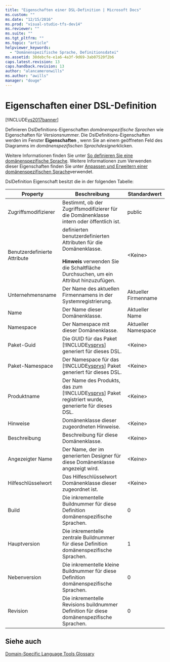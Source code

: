 ```yaml
---
title: "Eigenschaften einer DSL-Definition | Microsoft Docs"
ms.custom: ""
ms.date: "12/15/2016"
ms.prod: "visual-studio-tfs-dev14"
ms.reviewer: ""
ms.suite: ""
ms.tgt_pltfrm: ""
ms.topic: "article"
helpviewer_keywords: 
  - "Domänenspezifische Sprache, Definitionsdatei"
ms.assetid: 38debcfe-e1a6-4a3f-9d69-3ab07520f2b6
caps.latest.revision: 13
caps.handback.revision: 13
author: "alancameronwills"
ms.author: "awills"
manager: "douge"
---
```

# Eigenschaften einer DSL-Definition
[!INCLUDE[vs2017banner](../code-quality/includes/vs2017banner.md)]

Definieren DslDefinitions\-Eigenschaften *domänenspezifische Sprachen* wie Eigenschaften für Versionsnummer.  Die DslDefinitions\-Eigenschaften werden im Fenster **Eigenschaften** , wenn Sie an einem geöffneten Feld des Diagramms im *domänenspezifischen Sprachdesigner*klicken.  
  
 Weitere Informationen finden Sie unter [So definieren Sie eine domänenspezifische Sprache](../modeling/how-to-define-a-domain-specific-language.md).  Weitere Informationen zum Verwenden dieser Eigenschaften finden Sie unter [Anpassen und Erweitern einer domänenspezifischen Sprache](../modeling/customizing-and-extending-a-domain-specific-language.md)verwendet.  
  
 DslDefinition Eigenschaft besitzt die in der folgenden Tabelle:  
  
|Property|Beschreibung|Standardwert|  
|--------------|------------------|------------------|  
|Zugriffsmodifizierer|Bestimmt, ob der Zugriffsmodifizierer für die Domänenklasse intern oder öffentlich ist.|public|  
|Benutzerdefinierte Attribute|definierten benutzerdefinierten Attributen für die Domänenklasse.<br /><br /> **Hinweis** verwenden Sie die Schaltfläche Durchsuchen, um ein Attribut hinzuzufügen.|\<Keine\>|  
|Unternehmensname|Der Name des aktuellen Firmennamens in der Systemregistrierung.|Aktueller Firmenname|  
|Name|Der Name dieser Domänenklasse.|Aktueller Name|  
|Namespace|Der Namespace mit dieser Domänenklasse.|Aktueller Namespace|  
|Paket\-Guid|Die GUID für das Paket [!INCLUDE[vsprvs](../code-quality/includes/vsprvs_md.md)] generiert für dieses DSL.|\<Keine\>|  
|Paket\-Namespace|Der Namespace für das [!INCLUDE[vsprvs](../code-quality/includes/vsprvs_md.md)] Paket generiert für dieses DSL.|\<Keine\>|  
|Produktname|Der Name des Produkts, das zum [!INCLUDE[vsprvs](../code-quality/includes/vsprvs_md.md)] Paket registriert wurde, generierte für dieses DSL.|\<Keine\>|  
|Hinweise|Domänenklasse dieser zugeordneten Hinweise.|\<Keine\>|  
|Beschreibung|Beschreibung für diese Domänenklasse.|\<Keine\>|  
|Angezeigter Name|Der Name, der im generierten Designer für diese Domänenklasse angezeigt wird.|\<Keine\>|  
|Hilfeschlüsselwort|Das Hilfeschlüsselwort Domänenklasse dieser zugeordnet ist.|\<Keine\>|  
|Build|Die inkrementelle Buildnummer für diese Definition domänenspezifische Sprachen.|0|  
|Hauptversion|Die inkrementelle zentrale Buildnummer für diese Definition domänenspezifische Sprachen.|1|  
|Nebenversion|Die inkrementelle kleine Buildnummer für diese Definition domänenspezifische Sprachen.|0|  
|Revision|Die inkrementelle Revisions buildnummer Definition für diese domänenspezifische Sprachen.|0|  
  
## Siehe auch  
 [Domain\-Specific Language Tools Glossary](http://msdn.microsoft.com/de-de/ca5e84cb-a315-465c-be24-76aa3df276aa)